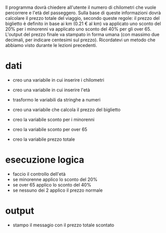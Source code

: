 Il programma dovrà chiedere all'utente il numero di chilometri che vuole percorrere e l'età del passeggero.
Sulla base di queste informazioni dovrà calcolare il prezzo totale del viaggio, secondo queste regole:
il prezzo del biglietto è definito in base ai km (0.21 € al km)
va applicato uno sconto del 20% per i minorenni
va applicato uno sconto del 40% per gli over 65.
L'output del prezzo finale va stampato in forma umana (con massimo due decimali, per indicare centesimi sul prezzo). Ricordatevi un metodo che abbiamo visto durante le lezioni precedenti.



# dati

- creo una variabile in cui inserire i chilometri
- creo una variabile in cui inserire l'età
- trasformo le variabili da stringhe a numeri

- creo una variabile che calcola il prezzo del biglietto

- creo la variabile sconto per i minorenni
- creo la variabile sconto per over 65
- creo la variabile prezzo totale

# esecuzione logica

- faccio il controllo dell'età
- se minorenne applico lo sconto del 20%
- se over 65 applico lo sconto del 40%
- se nessuno dei 2 applico il prezzo normale

# output
- stampo il messagio con il prezzo totale scontato